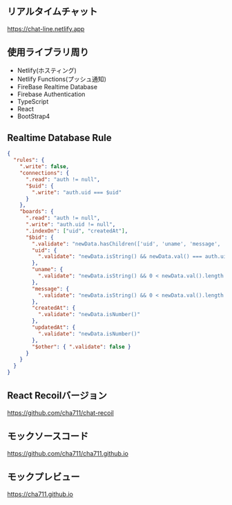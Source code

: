 ## リアルタイムチャット

https://chat-line.netlify.app

## 使用ライブラリ周り

- Netlify(ホスティング)
- Netlify Functions(プッシュ通知)
- FireBase Realtime Database
- Firebase Authentication
- TypeScript
- React
- BootStrap4

## Realtime Database Rule

```json
{
  "rules": {
    ".write": false,
    "connections": {
      ".read": "auth != null",
      "$uid": {
        ".write": "auth.uid === $uid"
      }
    },
    "boards": {
      ".read": "auth != null",
      ".write": "auth.uid != null",
      ".indexOn": ["uid", "createdAt"],
      "$bid": {
        ".validate": "newData.hasChildren(['uid', 'uname', 'message', 'createdAt', 'updatedAt'])",
        "uid": {
          ".validate": "newData.isString() && newData.val() === auth.uid"
        },
        "uname": {
          ".validate": "newData.isString() && 0 < newData.val().length && newData.val().length <= 15"
        },
        "message": {
          ".validate": "newData.isString() && 0 < newData.val().length && newData.val().length <= 150"
        },
        "createdAt": {
          ".validate": "newData.isNumber()"
        },
        "updatedAt": {
          ".validate": "newData.isNumber()"
        },
        "$other": { ".validate": false }
      }
    }
  }
}
```

## React Recoilバージョン
https://github.com/cha711/chat-recoil

## モックソースコード
https://github.com/cha711/cha711.github.io

## モックプレビュー
https://cha711.github.io
